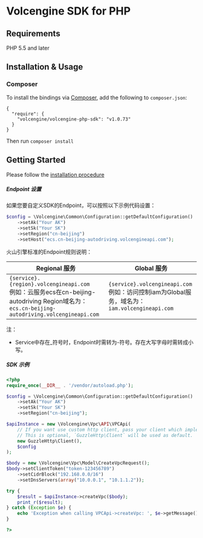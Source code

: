 # Volcengine SDK for PHP

## Requirements

PHP 5.5 and later

## Installation & Usage

### Composer

To install the bindings via [Composer](http://getcomposer.org/), add the following to `composer.json`:

```
{
  "require": {
    "volcengine/volcengine-php-sdk": "v1.0.73"
  }
}
```

Then run `composer install`

## Getting Started

Please follow the [installation procedure](#installation--usage)

##### Endpoint 设置 #####

如果您要自定义SDK的Endpoint，可以按照以下示例代码设置：

```php
$config = \Volcengine\Common\Configuration::getDefaultConfiguration()
    ->setAk("Your AK")
    ->setSk("Your SK")
    ->setRegion("cn-beijing")
    ->setHost("ecs.cn-beijing-autodriving.volcengineapi.com");
```

火山引擎标准的Endpoint规则说明：

| Regional 服务                                                                                                                            | Global 服务                                                                          |
|----------------------------------------------------------------------------------------------------------------------------------------|------------------------------------------------------------------------------------|
| `{service}.{region}.volcengineapi.com` <br> 例如：云服务ecs在cn-beijing-autodriving Region域名为： `ecs.cn-beijing-autodriving.volcengineapi.com` | `{service}.volcengineapi.com` <br> 例如：访问控制iam为Global服务，域名为：`iam.volcengineapi.com` |

注：

- Service中存在_符号时，Endpoint时需转为-符号。存在大写字母时需转成小写。

##### SDK 示例 #####

```php
<?php
require_once(__DIR__ . '/vendor/autoload.php');

$config = \Volcengine\Common\Configuration::getDefaultConfiguration()
    ->setAk("Your AK")
    ->setSk("Your SK")
    ->setRegion("cn-beijing");

$apiInstance = new \Volcengine\Vpc\API\VPCApi(
    // If you want use custom http client, pass your client which implements `GuzzleHttp\ClientInterface`.
    // This is optional, `GuzzleHttp\Client` will be used as default.
    new GuzzleHttp\Client(),
    $config
);

$body = new \Volcengine\Vpc\Model\CreateVpcRequest();
$body->setClientToken("token-123456789")
    ->setCidrBlock("192.168.0.0/16")
    ->setDnsServers(array("10.0.0.1", "10.1.1.2"));

try {
    $result = $apiInstance->createVpc($body);
    print_r($result);
} catch (Exception $e) {
    echo 'Exception when calling VPCApi->createVpc: ', $e->getMessage(), PHP_EOL;
}

?>
```

